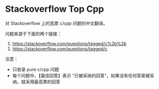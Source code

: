 # Stackoverflow Top Cpp

对 Stackoverflow 上的高票 c/cpp 问题的中文翻译。

问题来源于下面的两个链接：

 1. https://stackoverflow.com/questions/tagged/c%2b%2b
 2. https://stackoverflow.com/questions/tagged/c
 
 注意：
 - 只收录 pure c/cpp 问题
 - 每个问题中，【最佳回答】表示 “已被采纳的回答”，如果没有任何答案被采纳，就采用最高票的回答
